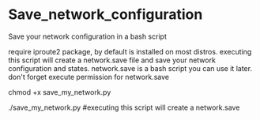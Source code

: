 # Save_network_configuration
Save your network configuration in a bash script

require iproute2 package, by default is installed on most distros.
executing this script will create a network.save file and save your network configuration and states.
network.save is a bash script you can use it later. don't forget execute permission for network.save

chmod +x save_my_network.py

./save_my_network.py  #executing this script will create a network.save 
